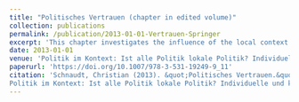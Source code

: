 ```yaml
---
title: "Politisches Vertrauen (chapter in edited volume)"
collection: publications
permalink: /publication/2013-01-01-Vertrauen-Springer
excerpt: 'This chapter investigates the influence of the local context on citizens´ trust in political institutions and authorities based on innovative primary data collected in randomly selected municipalities in the German state Hesse. It assesses the relative importance of common individual- and contextual-level explanations of political trust, including social capital, institutional performance, and political involvement.'
date: 2013-01-01
venue: 'Politik im Kontext: Ist alle Politik lokale Politik? Individuelle und kontextuelle Determinanten politischer Orientierungen, edited by Jan W. van Deth and Markus Tausendpfund'
paperurl: 'https://doi.org/10.1007/978-3-531-19249-9_11'
citation: 'Schnaudt, Christian (2013). &quot;Politisches Vertrauen.&quot; In Jan W. van Deth and Markus Tausendpfund (eds), <i>
Politik im Kontext: Ist alle Politik lokale Politik? Individuelle und kontextuelle Determinanten politischer Orientierungen</i>. Wiesbaden: Springer VS, 297-328.'
---
```


